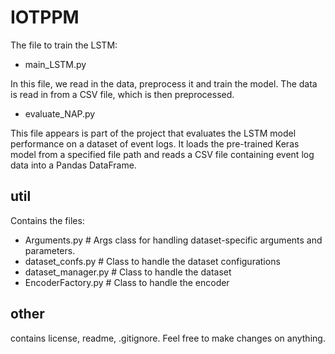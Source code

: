 # IOTPPM

The file to train the LSTM:
- main_LSTM.py

In this file, we read in the data, preprocess it and train the model. The data is read in from a CSV file, which is then preprocessed.

- evaluate_NAP.py

This file appears is part of the project that evaluates the LSTM model performance on a dataset of event logs. 
It loads the pre-trained Keras model from a specified file path and reads a CSV file containing event log data into a Pandas DataFrame.

## util
Contains the files:
- Arguments.py # Args class for handling dataset-specific arguments and parameters.
- dataset_confs.py # Class to handle the dataset configurations
- dataset_manager.py # Class to handle the dataset
- EncoderFactory.py # Class to handle the encoder



## other
contains license, readme, .gitignore. Feel free to make changes on anything.